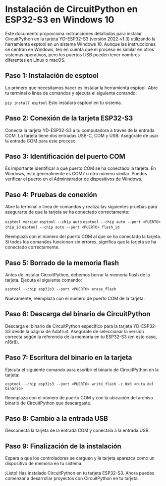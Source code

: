 # Instalación de CircuitPython en ESP32-S3 en Windows 10

Este documento proporciona instrucciones detalladas para instalar CircuitPython en la tarjeta YD-ESP32-S3 (versión 2022-v1.3) utilizando la herramienta esptool en un sistema Windows 10. Aunque las instrucciones se centran en Windows, ten en cuenta que el proceso es similar en otros sistemas operativos, pero los puertos USB pueden tener nombres diferentes en Linux o macOS.

## Paso 1: Instalación de esptool
Lo primero que necesitamos hacer es instalar la herramienta esptool. Abre tu terminal o línea de comandos y ejecuta el siguiente comando:


```pip install esptool```
Esto instalará esptool en tu sistema.

## Paso 2: Conexión de la tarjeta ESP32-S3
Conecta la tarjeta YD-ESP32-S3 a tu computadora a través de la entrada COM. La tarjeta tiene dos entradas USB-C, COM y USB. Asegúrate de usar la entrada COM para este proceso.

## Paso 3: Identificación del puerto COM
Es importante identificar a qué puerto COM se ha conectado la tarjeta. En Windows, esto generalmente es COM7 u otro número similar. Puedes verificar el puerto en el Administrador de dispositivos de Windows.

## Paso 4: Pruebas de conexión
Abre la terminal o línea de comandos y realiza las siguientes pruebas para asegurarte de que la tarjeta se ha conectado correctamente:

```esptool version```
```esptool --chip auto```
```esptool --chip auto --port <PUERTO> chip_id```
```esptool --chip auto --port <PUERTO> flash_id```

Reemplaza <PUERTO> con el número del puerto COM al que se ha conectado la tarjeta. Si todos los comandos funcionan sin errores, significa que la tarjeta se ha conectado correctamente.

## Paso 5: Borrado de la memoria flash
Antes de instalar CircuitPython, debemos borrar la memoria flash de la tarjeta. Ejecuta el siguiente comando:

```esptool --chip esp32s3 --port <PUERTO> erase_flash```

Nuevamente, reemplaza <PUERTO> con el número de puerto COM de la tarjeta.

## Paso 6: Descarga del binario de CircuitPython
Descarga el binario de CircuitPython específico para la tarjeta YD-ESP32-S3 desde la página de Adafruit. Asegúrate de seleccionar la versión correcta según la referencia de la memoria en tu ESP32-S3 (en este caso, n16r8).

## Paso 7: Escritura del binario en la tarjeta
Ejecuta el siguiente comando para escribir el binario de CircuitPython en la tarjeta:

```esptool --chip esp32s3 --port <PUERTO> write_flash -z 0x0 <ruta del binario>```

Reemplaza <PUERTO> con el número de puerto COM y <ruta del binario> con la ubicación del archivo binario de CircuitPython que descargaste.

## Paso 8: Cambio a la entrada USB
Desconecta la tarjeta de la entrada COM y conéctala a la entrada USB.

## Paso 9: Finalización de la instalación
Espera a que los controladores se carguen y la tarjeta aparezca como un dispositivo de memoria en tu sistema.

¡Listo! Has instalado CircuitPython en tu tarjeta ESP32-S3. Ahora puedes comenzar a desarrollar proyectos con CircuitPython en tu tarjeta.
